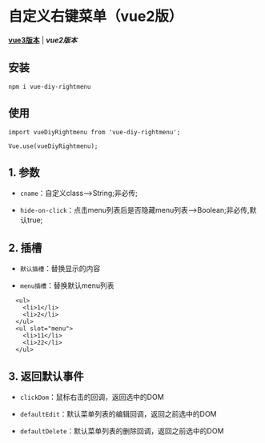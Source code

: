 # 自定义右键菜单（vue2版）
[**vue3版本**](https://github.com/QuietHear/vue-diy-rightmenu-plus '浏览') | ***vue2版本*** 


## 安装
	npm i vue-diy-rightmenu

## 使用
	import vueDiyRightmenu from 'vue-diy-rightmenu';
	
	Vue.use(vueDiyRightmenu);


## 1. 参数
* `cname`：自定义class-->String;非必传;

* `hide-on-click`：点击menu列表后是否隐藏menu列表-->Boolean;非必传,默认true;


## 2. 插槽
* `默认插槽`：替换显示的内容

* `menu插槽`：替换默认menu列表
>
      <ul>
        <li>1</li>
        <li>2</li>
      </ul>
      <ul slot="menu">
        <li>11</li>
        <li>22</li>
      </ul>


## 3. 返回默认事件
* `clickDom`：鼠标右击的回调，返回选中的DOM

* `defaultEdit`：默认菜单列表的编辑回调，返回之前选中的DOM

* `defaultDelete`：默认菜单列表的删除回调，返回之前选中的DOM